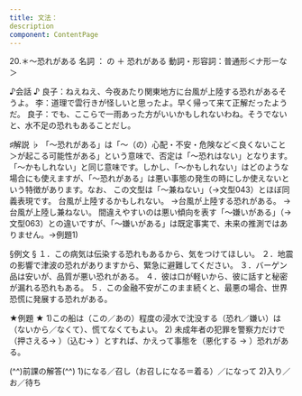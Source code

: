 ```yaml
---
title: 文法：
description
component: ContentPage
---
```



20.＊～恐れがある
名詞 ： の ＋ 恐れがある
動詞・形容詞：普通形＜ナ形ーな＞  

♪会話 ♪
良子：ねえねえ、今夜あたり関東地方に台風が上陸する恐れがあるそうよ。
李：道理で雲行きが怪しいと思ったよ。早く帰って来て正解だったようだ。
良子：でも、ここらで一雨あった方がいいかもしれないわね。そうでないと、水不足の恐れもあることだし。

♯解説 ♭
「～恐れがある」は「～（の）心配・不安・危険など＜良くないこと＞が起こる可能性がある」という意味で、否定は「～恐れはない」となります。「～かもしれない」と同じ意味です。しかし、「～かもしれない」はどのような場合にも使えますが、「～恐れがある」は悪い事態の発生の時にしか使えないという特徴があります。なお、 この文型は「～兼ねない」（→文型043）とほぼ同義表現です。
台風が上陸するかもしれない。
→台風が上陸する恐れがある。
→台風が上陸し兼ねない。
間違えやすいのは悪い傾向を表す「～嫌いがある」（→文型063）との違いですが、「～嫌いがある」は既定事実で、未来の推測ではありません。→例題1)

§例文 §
１．この病気は伝染する恐れもあるから、気をつけてほしい。
２．地震の影響で津波の恐れがありますから、緊急に避難してください。
３．バーゲン品は安いが、品質が悪い恐れがある。
４．彼は口が軽いから、彼に話すと秘密が漏れる恐れもある。
５．この金融不安がこのまま続くと、最悪の場合、世界恐慌に発展する恐れがある。

★例題 ★
1)この船は（この／あの）程度の浸水で沈没する（恐れ／嫌い）は（ないから／なくて）、慌てなくてもよい。
2) 未成年者の犯罪を警察力だけで（押さえる→ ）（込む→ ）とすれば、かえって事態を（悪化する → ）恐れがある。    

(^^)前課の解答(^^)
1)になる／召し（お召しになる＝着る）／になって
2)入り／お／待ち
